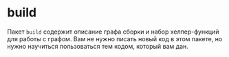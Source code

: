 # build

Пакет `build` содержит описание графа сборки и набор хелпер-функций для работы с графом. Вам не нужно
писать новый код в этом пакете, но нужно научиться пользоваться тем кодом, который вам дан.
